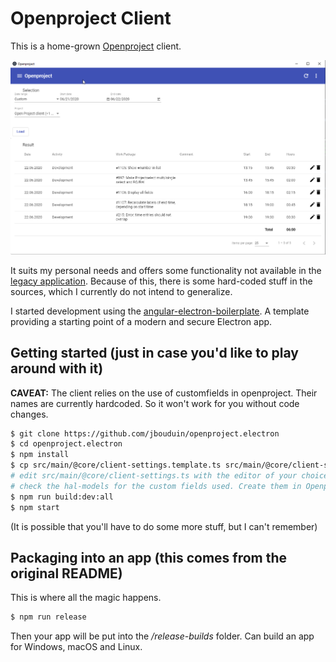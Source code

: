 # Openproject Client
This is a home-grown [Openproject](https://www.openproject.org) client.

![Screenshots](/images/timesheets.png)

It suits my personal needs and offers some functionality not available in the [legacy application](https://github.com/opf/openproject). Because of this, there is some hard-coded stuff in the sources, which I currently do not intend to generalize.

I started development using the [angular-electron-boilerplate](https://github.com/frederiksen/angular-electron-boilerplate). A template providing a starting point of a modern and secure Electron app.

## Getting started (just in case you'd like to play around with it)

__CAVEAT:__
The client relies on the use of customfields in openproject. Their names are currently hardcoded. So it won't work for you without code changes.

```bash
$ git clone https://github.com/jbouduin/openproject.electron
$ cd openproject.electron
$ npm install
$ cp src/main/@core/client-settings.template.ts src/main/@core/client-settings.ts
# edit src/main/@core/client-settings.ts with the editor of your choice
# check the hal-models for the custom fields used. Create them in Openproject and adapt the hal-models
$ npm run build:dev:all
$ npm start
```


(It is possible that you'll have to do some more stuff, but I can't remember)

## Packaging into an app (this comes from the original README)

This is where all the magic happens.

```bash
$ npm run release
```

Then your app will be put into the */release-builds* folder. Can build an app for Windows, macOS and Linux.
